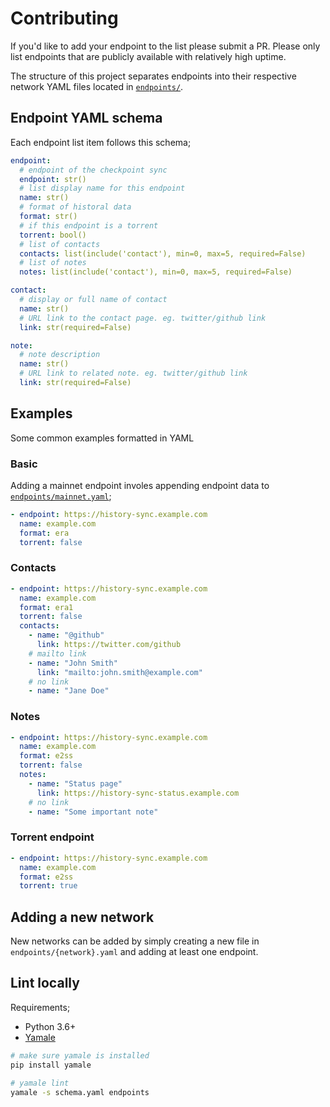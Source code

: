 # Contributing

If you'd like to add your endpoint to the list please submit a PR. Please only list endpoints that are publicly available with relatively high uptime.

The structure of this project separates endpoints into their respective network YAML files located in [`endpoints/`](./endpoints/).

## Endpoint YAML schema

Each endpoint list item follows this schema;
```yaml
endpoint:
  # endpoint of the checkpoint sync
  endpoint: str()
  # list display name for this endpoint
  name: str()
  # format of historal data
  format: str()
  # if this endpoint is a torrent
  torrent: bool()
  # list of contacts
  contacts: list(include('contact'), min=0, max=5, required=False)
  # list of notes
  notes: list(include('contact'), min=0, max=5, required=False)

contact:
  # display or full name of contact
  name: str()
  # URL link to the contact page. eg. twitter/github link
  link: str(required=False)

note:
  # note description
  name: str()
  # URL link to related note. eg. twitter/github link
  link: str(required=False)
```

## Examples

Some common examples formatted in YAML

### Basic

Adding a mainnet endpoint involes appending endpoint data to [`endpoints/mainnet.yaml`](./endpoints/mainnet.yaml);
```yaml
- endpoint: https://history-sync.example.com
  name: example.com
  format: era
  torrent: false
```

### Contacts

```yaml
- endpoint: https://history-sync.example.com
  name: example.com
  format: era1
  torrent: false
  contacts:
    - name: "@github"
      link: https://twitter.com/github
    # mailto link
    - name: "John Smith"
      link: "mailto:john.smith@example.com"
    # no link
    - name: "Jane Doe"
```

### Notes

```yaml
- endpoint: https://history-sync.example.com
  name: example.com
  format: e2ss
  torrent: false
  notes:
    - name: "Status page"
      link: https://history-sync-status.example.com
    # no link
    - name: "Some important note"
```

### Torrent endpoint

```yaml
- endpoint: https://history-sync.example.com
  name: example.com
  format: e2ss
  torrent: true
```

## Adding a new network

New networks can be added by simply creating a new file in `endpoints/{network}.yaml` and adding at least one endpoint.

## Lint locally

Requirements;
- Python 3.6+
- [Yamale](https://github.com/23andMe/Yamale)

```bash
# make sure yamale is installed
pip install yamale

# yamale lint
yamale -s schema.yaml endpoints
```

